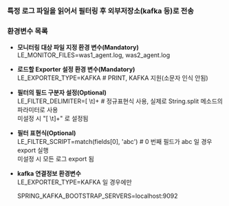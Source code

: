 ### 특정 로그 파일을 읽어서 필터링 후 외부저장소(kafka 등)로 전송     
    
### 환경변수 목록    
- **모니터링 대상 파일 지정 환경 변수(Mandatory)**    
  LE_MONITOR_FILES=was1_agent.log, was2_agent.log    
  
- **로드할 Exporter 설정 환경 변수(Mandatory)**    
  LE_EXPORTER_TYPE=KAFKA # PRINT, KAFKA 지원(소문자 인식 안됨)    
    
- **필터의 필드 구분자 설정(Optional)**    
  LE_FILTER_DELIMITER=[ \t]+  # 정규표현식 사용, 실제로 String.split 메소드의 파라미터로 사용    
  미설정 시 "[ \t]+" 로 설정됨    
  
- **필터 표현식(Optional)**    
  LE_FILTER_SCRIPT=match(fields[0], 'abc')  # 0 번째 필드가 abc 일 경우 export 실행    
  미설정 시 모든 로그 export 됨    
    
- **kafka 연결정보 환경변수**     
  LE_EXPORTER_TYPE=KAFKA 일 경우에만    
  
  SPRING_KAFKA_BOOTSTRAP_SERVERS=localhost:9092    
